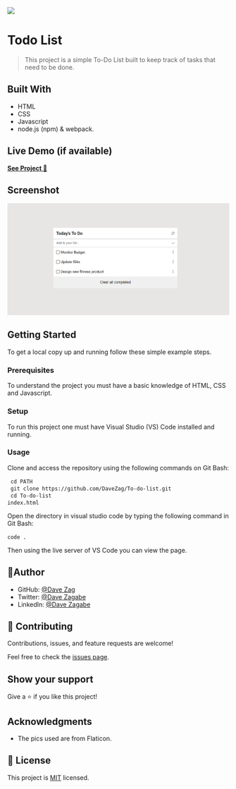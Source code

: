 ![](https://img.shields.io/badge/Microverse-blueviolet)

# Todo List

> This project is a simple To-Do List built to keep track of tasks that need to be done.

## Built With

- HTML
- CSS
- Javascript
- node.js (npm) & webpack.

## Live Demo (if available)

[**See Project 🚀**](https://davezag.github.io/To-do-list/)

## Screenshot

![Desktop Design](./preview/preview.png)

## Getting Started

To get a local copy up and running follow these simple example steps.

### Prerequisites

To understand the project you must have a basic knowledge of HTML, CSS and Javascript.

### Setup

To run this project one must have Visual Studio (VS) Code installed and running.

### Usage

Clone and access the repository using the following commands on Git Bash:

```
 cd PATH
 git clone https://github.com/DaveZag/To-do-list.git
 cd To-do-list
index.html
```

Open the directory in visual studio code by typing the following command in Git Bash:

```
code .
```

Then using the live server of VS Code you can view the page.

## 👤Author

- GitHub: [@Dave Zag](https://github.com/DaveZag)
- Twitter: [@Dave Zagabe](https://twitter.com/davezagabe2)
- LinkedIn: [@Dave Zagabe](https://www.linkedin.com/in/dave-zagabe)

## 🤝 Contributing

Contributions, issues, and feature requests are welcome!

Feel free to check the [issues page](../../issues/).

## Show your support

Give a ⭐️ if you like this project!

## Acknowledgments

- The pics used are from Flaticon.

## 📝 License

This project is [MIT](./LICENSE) licensed.
